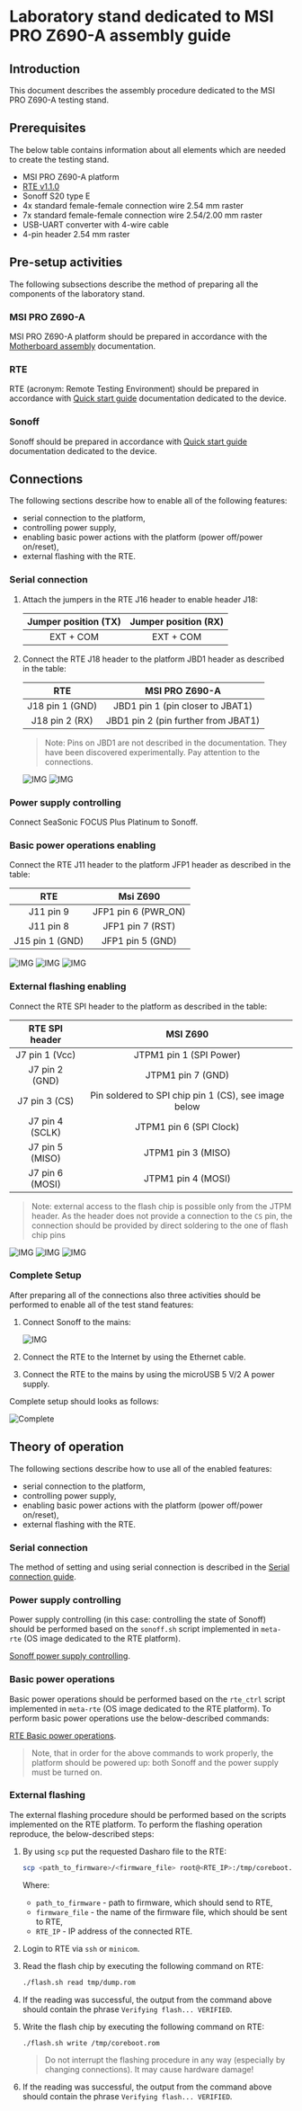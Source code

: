 # Laboratory stand dedicated to MSI PRO Z690-A assembly guide

## Introduction

This document describes the assembly procedure dedicated to the MSI PRO Z690-A
testing stand.

## Prerequisites

The below table contains information about all elements which are needed to
create the testing stand.

* MSI PRO Z690-A platform
* [RTE v1.1.0](https://3mdeb.com/shop/open-source-hardware/open-source-hardware-3mdeb/rte/)
* Sonoff S20 type E
* 4x standard female-female connection wire 2.54 mm raster
* 7x standard female-female connection wire 2.54/2.00 mm raster
* USB-UART converter with 4-wire cable
* 4-pin header 2.54 mm raster

## Pre-setup activities

The following subsections describe the method of preparing all the
components of the laboratory stand.

### MSI PRO Z690-A

MSI PRO Z690-A platform should be prepared in accordance with the
[Motherboard assembly](presale-assembly-and-validation.md#motherboard-assembly-only)
documentation.

### RTE

RTE (acronym: Remote Testing Environment) should be prepared in accordance with
[Quick start guide](../rte/v1.1.0/quick-start-guide.md) documentation dedicated
to the device.

### Sonoff

Sonoff should be prepared in accordance with
[Quick start guide](../sonoff/quick-start-guide.md#quick-start-guide)
documentation dedicated to the device.

## Connections

The following sections describe how to enable all of the following features:

* serial connection to the platform,
* controlling power supply,
* enabling basic power actions with the platform (power off/power on/reset),
* external flashing with the RTE.

### Serial connection

1. Attach the jumpers in the RTE J16 header to enable header J18:

    | Jumper position (TX)      | Jumper position (RX)            |
    |:-------------------------:|:-------------------------------:|
    | EXT + COM                 | EXT + COM                       |

1. Connect the RTE J18 header to the platform JBD1 header as described in the
    table:

    | RTE             | MSI PRO Z690-A                            |
    |:---------------:|:-----------------------------------------:|
    | J18 pin 1 (GND) | JBD1 pin 1 (pin closer to JBAT1)          |
    | J18 pin 2 (RX)  | JBD1 pin 2 (pin further from JBAT1)       |

    > Note: Pins on JBD1 are not described in the documentation. They have been
    discovered experimentally. Pay attention to the connections.

    ![IMG](images/msi_z690_lab_serial_panel.jpg)
    ![IMG](images/msi_z690_lab_serial_RTE.jpg)

### Power supply controlling

Connect SeaSonic FOCUS Plus Platinum to Sonoff.

### Basic power operations enabling

Connect the RTE J11 header to the platform JFP1 header as described in the
table:

| RTE            | Msi Z690                    |
|:--------------:|:---------------------------:|
| J11 pin 9      | JFP1 pin 6 (PWR_ON)         |
| J11 pin 8      | JFP1 pin 7 (RST)            |
| J15 pin 1 (GND)| JFP1 pin 5 (GND)            |

![IMG](images/msi_z690_lab_chip_power_RTE.jpg)
![IMG](images/msi_z690_lab_chip_ground_RTE.jpg)
![IMG](images/msi_z690_lab_chip_power_connections.jpg)

### External flashing enabling

Connect the RTE SPI header to the platform as described in the table:

| RTE SPI header    | MSI Z690                                             |
|:-----------------:|:----------------------------------------------------:|
| J7 pin 1 (Vcc)    | JTPM1 pin 1 (SPI Power)                              |
| J7 pin 2 (GND)    | JTPM1 pin 7 (GND)                                    |
| J7 pin 3 (CS)     | Pin soldered to SPI chip pin 1 (CS), see image below |
| J7 pin 4 (SCLK)   | JTPM1 pin 6 (SPI Clock)                              |
| J7 pin 5 (MISO)   | JTPM1 pin 3 (MISO)                                   |
| J7 pin 6 (MOSI)   | JTPM1 pin 4 (MOSI)                                   |

> Note: external access to the flash chip is possible only from the JTPM header.
As the header does not provide a connection to the `CS` pin, the connection
should be provided by direct soldering to the one of flash chip pins

![IMG](images/msi_z690_lab_chip_weld.jpg)
![IMG](images/msi_z690_spi.jpeg)
![IMG](images/msi_z690_lab_SPI_RTE.jpg)

### Complete Setup

After preparing all of the connections also three activities should be
performed to enable all of the test stand features:

1. Connect Sonoff to the mains:

    ![IMG](images/sonoff_connected.jpg)

1. Connect the RTE to the Internet by using the Ethernet cable.
1. Connect the RTE to the mains by using the microUSB 5 V/2 A power supply.

Complete setup should looks as follows:

![Complete](images/msi_z690_lab_complete.jpg)

## Theory of operation

The following sections describe how to use all of the enabled features:

* serial connection to the platform,
* controlling power supply,
* enabling basic power actions with the platform (power off/power on/reset),
* external flashing with the RTE.

### Serial connection

The method of setting and using serial connection is described in the
[Serial connection guide](../rte/v1.1.0/serial-port-connection-guide).

### Power supply controlling

Power supply controlling (in this case: controlling the state of Sonoff)
should be performed based on the `sonoff.sh` script implemented in `meta-rte`
(OS image dedicated to the RTE platform).

[Sonoff power supply controlling](../sonoff/quick-start-guide.md#power-supply-controlling).

### Basic power operations

Basic power operations should be performed based on the `rte_ctrl` script
implemented in `meta-rte` (OS image dedicated to the RTE platform). To perform
basic power operations use the below-described commands:

[RTE Basic power operations](../rte/v1.1.0/quick-start-guide.md#basic-power-operations).

> Note, that in order for the above commands to work properly, the platform
should be powered up: both Sonoff and the power supply must be turned on.

### External flashing

The external flashing procedure should be performed based on the scripts
implemented on the RTE platform. To perform the flashing operation reproduce,
the below-described steps:

1. By using `scp` put the requested Dasharo file to the RTE:

    ```bash
    scp <path_to_firmware>/<firmware_file> root@<RTE_IP>:/tmp/coreboot.rom
    ```

    Where:

    - `path_to_firmware` - path to firmware, which should send to RTE,
    - `firmware_file` - the name of the firmware file, which should be sent
        to RTE,
    - `RTE_IP` - IP address of the connected RTE.

1. Login to RTE via `ssh` or `minicom`.
1. Read the flash chip by executing the following command on RTE:

    ```bash
    ./flash.sh read tmp/dump.rom
    ```

1. If the reading was successful, the output from the command above should
    contain the phrase `Verifying flash... VERIFIED`.
1. Write the flash chip by executing the following command on RTE:

    ```bash
    ./flash.sh write /tmp/coreboot.rom
    ```

    > Do not interrupt the flashing procedure in any way (especially by
    changing connections). It may cause hardware damage!

1. If the reading was successful, the output from the command above should
    contain the phrase `Verifying flash... VERIFIED`.
